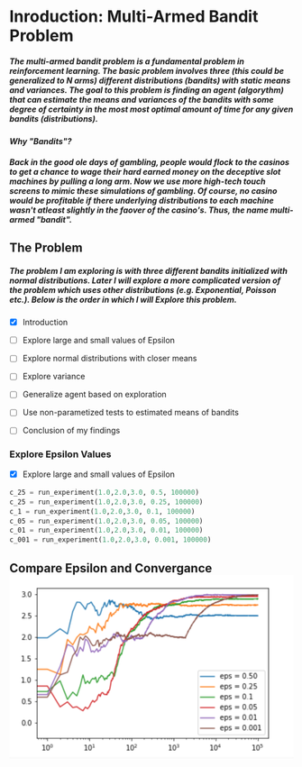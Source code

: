# Inroduction: Multi-Armed Bandit Problem

##### The multi-armed bandit problem is a fundamental problem in reinforcement learning. The basic problem involves three (this could be generalized to N arms) different distributions (bandits) with static means and variances. The goal to this problem is finding an agent (algorythm) that can estimate the means and variances of the bandits with some degree of certainty in the most most optimal amount of time for any given bandits (distributions).

#### *Why "Bandits"?*

##### Back in the good ole days of gambling, people would flock to the casinos to get a chance to wage their hard earned money on the deceptive slot machines by pulling a long arm. Now we use more high-tech touch screens to mimic these simulations of gambling. Of course, no casino would be profitable if there underlying distributions to each machine wasn't atleast slightly in the faover of the casino's. Thus, the name multi-armed "bandit".

## The Problem

##### The problem I am exploring is with three different bandits initialized with normal distributions. Later I will explore a more complicated version of the problem which uses other distributions (e.g. Exponential, Poisson etc.). Below is the order in which I will Explore this problem.

- [x] Introduction
- [ ] Explore large and small values of Epsilon
- [ ] Explore normal distributions with closer means
- [ ] Explore variance
- [ ] Generalize agent based on exploration
- [ ] Use non-parametized tests to estimated means of bandits
- [ ] Conclusion of my findings


### Explore Epsilon Values
- [x] Explore large and small values of Epsilon

```python
c_25 = run_experiment(1.0,2.0,3.0, 0.5, 100000)
c_25 = run_experiment(1.0,2.0,3.0, 0.25, 100000)
c_1 = run_experiment(1.0,2.0,3.0, 0.1, 100000)
c_05 = run_experiment(1.0,2.0,3.0, 0.05, 100000)
c_01 = run_experiment(1.0,2.0,3.0, 0.01, 100000)
c_001 = run_experiment(1.0,2.0,3.0, 0.001, 100000)

```
<p align="center">
  <h2>Compare Epsilon and Convergance </>
  <img src="Bandit_graph_diff_epsilon.png" )

</p>

